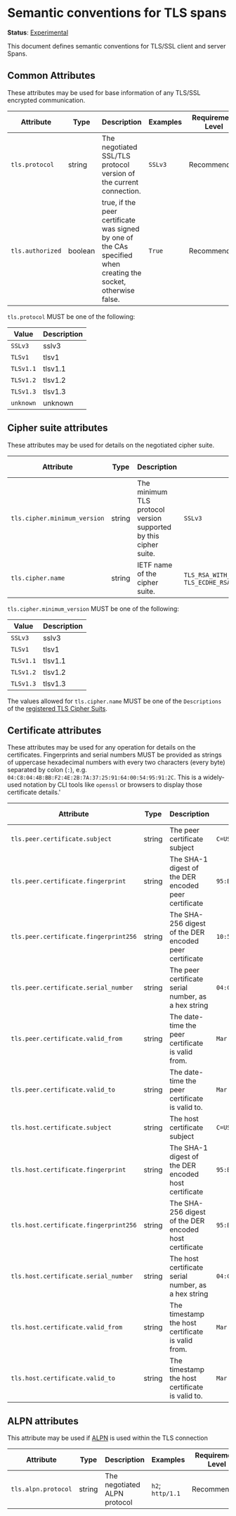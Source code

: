 # Semantic conventions for TLS spans

**Status**: [Experimental](../../document-status.md)

This document defines semantic conventions for TLS/SSL client and server Spans.

<!-- Re-generate TOC with `markdown-toc --no-first-h1 -i` -->

<!-- toc -->

<!-- tocstop -->

## Common Attributes

These attributes may be used for base information of any TLS/SSL encrypted communication.

<!-- semconv tls -->
| Attribute  | Type | Description  | Examples  | Requirement Level |
|---|---|---|---|---|
| `tls.protocol` | string | The negotiated SSL/TLS protocol version of the current connection. | `SSLv3` | Recommended |
| `tls.authorized` | boolean | true, if the peer certificate was signed by one of the CAs specified when creating the socket, otherwise false. | `True` | Recommended |

`tls.protocol` MUST be one of the following:

| Value  | Description |
|---|---|
| `SSLv3` | sslv3 |
| `TLSv1` | tlsv1 |
| `TLSv1.1` | tlsv1.1 |
| `TLSv1.2` | tlsv1.2 |
| `TLSv1.3` | tlsv1.3 |
| `unknown` | unknown |
<!-- endsemconv -->

## Cipher suite attributes

These attributes may be used for details on the negotiated cipher suite.

<!-- semconv tls.cipher -->
| Attribute  | Type | Description  | Examples  | Requirement Level |
|---|---|---|---|---|
| `tls.cipher.minimum_version` | string | The minimum TLS protocol version supported by this cipher suite. | `SSLv3` | Recommended |
| `tls.cipher.name` | string | IETF name of the cipher suite. | `TLS_RSA_WITH_3DES_EDE_CBC_SHA`; `TLS_ECDHE_RSA_WITH_AES_128_GCM_SHA256` | Recommended |

`tls.cipher.minimum_version` MUST be one of the following:

| Value  | Description |
|---|---|
| `SSLv3` | sslv3 |
| `TLSv1` | tlsv1 |
| `TLSv1.1` | tlsv1.1 |
| `TLSv1.2` | tlsv1.2 |
| `TLSv1.3` | tlsv1.3 |
<!-- endsemconv -->

The values allowed for `tls.cipher.name` MUST be one of the `Descriptions` of the [registered TLS Cipher Suits](https://www.iana.org/assignments/tls-parameters/tls-parameters.xhtml#table-tls-parameters-4).

## Certificate attributes

These attributes may be used for any operation for details on the certificates.
Fingerprints and serial numbers MUST be provided as strings of uppercase hexadecimal numbers with every two characters (every byte) separated by colon (`:`), e.g. `04:C8:04:4B:BB:F2:4E:2B:7A:37:25:91:64:00:54:95:91:2C`.
This is a widely-used notation by CLI tools like `openssl` or browsers to display those certificate details.'

<!-- semconv tls.certificate -->
| Attribute  | Type | Description  | Examples  | Requirement Level |
|---|---|---|---|---|
| `tls.peer.certificate.subject` | string | The peer certificate subject | `C=US, ST=California, L=San Francisco, O=OpenTelemetry, Inc, CN=*.opentelemetry.io` | Recommended |
| `tls.peer.certificate.fingerprint` | string | The SHA-1 digest of the DER encoded peer certificate | `95:B4:D0:6E:CD:C1:2C:22:92:B8:CD:26:54:79:E4:84:E3:47:34:2E` | Recommended |
| `tls.peer.certificate.fingerprint256` | string | The SHA-256 digest of the DER encoded peer certificate | `10:5A:86:67:BC:22:43:55:62:88:21:31:1B:93:F0:62:7F:05:F2:D8:EE:19:C6:F3:D6:BB:60:91:DD:ED:95:D1` | Recommended |
| `tls.peer.certificate.serial_number` | string | The peer certificate serial number, as a hex string | `04:C8:04:4B:BB:F2:4E:2B:7A:37:25:91:64:00:54:95:91:2C` | Recommended |
| `tls.peer.certificate.valid_from` | string | The date-time the peer certificate is valid from. | `Mar  9 00:00:00 2021 GMT` | Recommended |
| `tls.peer.certificate.valid_to` | string | The date-time the peer certificate is valid to. | `Mar  1 23:59:59 2022 GMT` | Recommended |
| `tls.host.certificate.subject` | string | The host certificate subject | `C=US, ST=California, L=San Francisco, O=OpenTelemetry, Inc, CN=*.opentelemetry.io` | Recommended |
| `tls.host.certificate.fingerprint` | string | The SHA-1 digest of the DER encoded host certificate | `95:B4:D0:6E:CD:C1:2C:22:92:B8:CD:26:54:79:E4:84:E3:47:34:2E` | Recommended |
| `tls.host.certificate.fingerprint256` | string | The SHA-256 digest of the DER encoded host certificate | `95:B4:D0:6E:CD:C1:2C:22:92:B8:CD:26:54:79:E4:84:E3:47:34:2E` | Recommended |
| `tls.host.certificate.serial_number` | string | The host certificate serial number, as a hex string | `04:C8:04:4B:BB:F2:4E:2B:7A:37:25:91:64:00:54:95:91:2C` | Recommended |
| `tls.host.certificate.valid_from` | string | The timestamp the host certificate is valid from. | `Mar  9 00:00:00 2021 GMT` | Recommended |
| `tls.host.certificate.valid_to` | string | The timestamp the host certificate is valid to. | `Mar  1 23:59:59 2022 GMT` | Recommended |
<!-- endsemconv -->

## ALPN attributes

This attribute may be used if [ALPN](https://datatracker.ietf.org/doc/html/rfc7301) is used within the TLS connection

<!-- semconv tls.alpn -->
| Attribute  | Type | Description  | Examples  | Requirement Level |
|---|---|---|---|---|
| `tls.alpn.protocol` | string | The negotiated ALPN protocol | `h2`; `http/1.1` | Recommended |
<!-- endsemconv -->